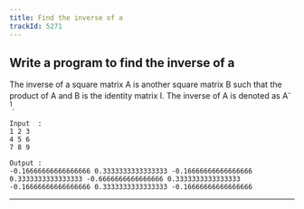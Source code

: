 ```yaml
---
title: Find the inverse of a
trackId: 5271
---
```


## Write a program to find the inverse of a

The inverse of a square matrix A is another square matrix B such that the product of A and B is the identity matrix I. The inverse of A is denoted as A<sup>-1</sup>.

```
Input  :
1 2 3
4 5 6
7 8 9

Output :
-0.16666666666666666 0.3333333333333333 -0.16666666666666666
0.3333333333333333 -0.6666666666666666 0.3333333333333333
-0.16666666666666666 0.3333333333333333 -0.16666666666666666
```

---
